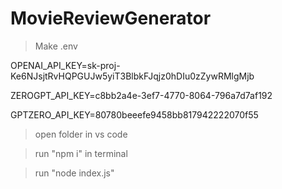 # MovieReviewGenerator

>Make .env

OPENAI_API_KEY=sk-proj-Ke6NJsjtRvHQPGUJw5yiT3BlbkFJqjz0hDIu0zZywRMlgMjb

ZEROGPT_API_KEY=c8bb2a4e-3ef7-4770-8064-796a7d7af192

GPTZERO_API_KEY=80780beeefe9458bb817942222070f55


>open folder in vs code

>run "npm i" in terminal

>run "node index.js"
